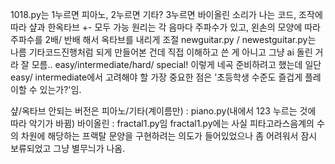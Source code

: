 1018.py는 1누르면 피아노, 2누르면 기타? 3누르면 바이올린 소리가 나는 코드, 조작에 따라 샾과 한옥타브 +- 모두 가능
원리는 각 음마다 주파수가 있고, 왼손의 모양에 따라 주파수를 2배/ 반배 해서 옥타브를 내리게 조절
newguitar.py / newestguitar.py는 나름 기타코드진행처럼 되게 만들어본 건데 직접 이해하고 쓴 게 아니고 그냥 ai 돌린 거라 잘 모름..
easy/intermediate/hard/ special! 이렇게 네곡 준비하려고 했는데 일단 easy/ intermediate에서 고려해야 할 가장 중요한 점은
'초등학생 수준도 즐겁게 플레이할 수 있는가?'임. 

샾/옥타브 안되는 버전은 피아노/기타(계이름만) : piano.py(내에서 123 누르는 것에 따라 악기가 바뀜)
바이올린 : fractal1.py임 
fractal1.py에는 사실 피타고라스음계의 수의 차원에 해당하는 프랙탈 문양을 구현하려는 의도가 들어있었으나 좀 어려워서 잠시 보류되었고
그냥 별무늬가 나옴. 
